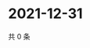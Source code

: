 # 2021-12-31

共 0 条

<!-- BEGIN WEIBO -->
<!-- 最后更新时间 Fri Dec 31 2021 22:00:42 GMT+0800 (China Standard Time) -->

<!-- END WEIBO -->
